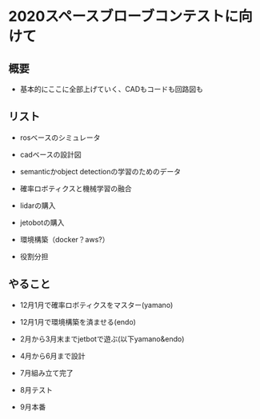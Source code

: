 # 2020スペースブローブコンテストに向けて

## 概要

 - 基本的にここに全部上げていく、CADもコードも回路図も

## リスト

 - rosベースのシミュレータ

 - cadベースの設計図

 - semanticかobject detectionの学習のためのデータ

 - 確率ロボティクスと機械学習の融合

 - lidarの購入

 - jetobotの購入

 - 環境構築（docker？aws?）

 - 役割分担


## やること

 - 12月1月で確率ロボティクスをマスター(yamano)

 - 12月1月で環境構築を済ませる(endo)

 - 2月から3月末までjetbotで遊ぶ(以下yamano&endo)

 - 4月から6月まで設計

 - 7月組み立て完了

 - 8月テスト

 - 9月本番

